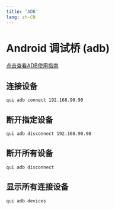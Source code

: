 ```yaml
---
title: 'ADB'
lang: zh-CN
---
```


# Android 调试桥 (adb)

[点击查看ADB使用指南](https://developer.android.google.cn/tools/adb?hl=zh-cn)

## 连接设备

 ``` shell
qui adb connect 192.168.90.90
 ```

## 断开指定设备

 ``` shell
qui adb disconnect 192.168.90.90
 ```

## 断开所有设备

 ``` shell
qui adb disconnect
 ```

## 显示所有连接设备

 ``` shell
qui adb devices
 ```
